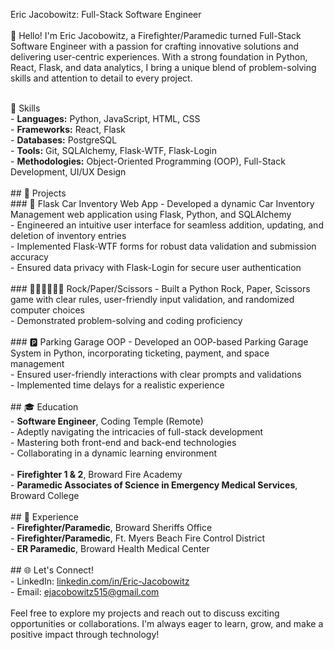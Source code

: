 Eric Jacobowitz: Full-Stack Software Engineer
<br><br>
👋 Hello! I'm Eric Jacobowitz, a Firefighter/Paramedic turned Full-Stack Software Engineer with a passion for crafting innovative solutions and delivering user-centric experiences. With a strong foundation in Python, React, Flask, and data analytics, I bring a unique blend of problem-solving skills and attention to detail to every project.
<br><br>

🚀 Skills
<br> - **Languages:** Python, JavaScript, HTML, CSS<br> - **Frameworks:** React, Flask<br> - **Databases:** PostgreSQL<br> - **Tools:** Git, SQLAlchemy, Flask-WTF, Flask-Login<br> - **Methodologies:** Object-Oriented Programming (OOP), Full-Stack Development, UI/UX Design <br><br> ## 📂 Projects <br> ### 🚗 Flask Car Inventory Web App - Developed a dynamic Car Inventory Management web application using Flask, Python, and SQLAlchemy<br> - Engineered an intuitive user interface for seamless addition, updating, and deletion of inventory entries<br> - Implemented Flask-WTF forms for robust data validation and submission accuracy<br> - Ensured data privacy with Flask-Login for secure user authentication <br><br> ### ✊🏻✋🏻✌🏻 Rock/Paper/Scissors - Built a Python Rock, Paper, Scissors game with clear rules, user-friendly input validation, and randomized computer choices<br> - Demonstrated problem-solving and coding proficiency <br><br> ### 🅿️ Parking Garage OOP - Developed an OOP-based Parking Garage System in Python, incorporating ticketing, payment, and space management<br> - Ensured user-friendly interactions with clear prompts and validations<br> - Implemented time delays for a realistic experience <br><br> ## 🎓 Education <br> - **Software Engineer**, Coding Temple (Remote)<br> - Adeptly navigating the intricacies of full-stack development<br> - Mastering both front-end and back-end technologies<br> - Collaborating in a dynamic learning environment <br><br> - **Firefighter 1 & 2**, Broward Fire Academy<br> - **Paramedic Associates of Science in Emergency Medical Services**, Broward College <br><br> ## 💼 Experience <br> - **Firefighter/Paramedic**, Broward Sheriffs Office<br> - **Firefighter/Paramedic**, Ft. Myers Beach Fire Control District<br> - **ER Paramedic**, Broward Health Medical Center <br><br> ## 🌐 Let's Connect! <br> - LinkedIn: [linkedin.com/in/Eric-Jacobowitz](www.linkedin.com/in/eric-jacobowitz-b055b568)<br> - Email: [ejacobowitz515@gmail.com](mailto:ejacobowitz515@gmail.com) <br><br> Feel free to explore my projects and reach out to discuss exciting opportunities or collaborations. I'm always eager to learn, grow, and make a positive impact through technology!
